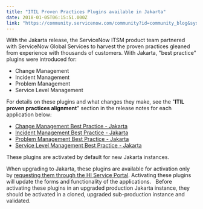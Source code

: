 ```yaml
---
title: "ITIL Proven Practices Plugins available in Jakarta"
date: 2018-01-05T06:15:51.000Z
link: "https://community.servicenow.com/community?id=community_blog&sys_id=03dc6a65dbd0dbc01dcaf3231f961964"
---
```

<p>With the Jakarta release, the ServiceNow ITSM product team partnered with ServiceNow Global Services to harvest the proven practices gleaned from experience with thousands of customers. With Jakarta, "best practice" plugins were introduced for:</p><p></p><ul style="list-style-type: disc;"><li>Change Management</li><li>Incident Management</li><li>Problem Management</li><li>Service Level Management</li></ul><p></p><p>For details on these plugins and what changes they make, see the "<strong>ITIL proven practices alignment</strong>" section in the release notes for each application below:</p><p></p><ul style="list-style-type: disc;"><li><a title="ocs.servicenow.com/bundle/jakarta-release-notes/page/release-notes/it-service-management/change-management-rn.html" href="https://docs.servicenow.com/bundle/jakarta-release-notes/page/release-notes/it-service-management/change-management-rn.html">Change Management Best Practice - Jakarta</a></li><li><a title="ocs.servicenow.com/bundle/jakarta-release-notes/page/release-notes/it-service-management/incident-management-rn.html" href="https://docs.servicenow.com/bundle/jakarta-release-notes/page/release-notes/it-service-management/incident-management-rn.html">Incident Management Best Practice - Jakarta</a></li><li><a title="ocs.servicenow.com/bundle/jakarta-release-notes/page/release-notes/it-service-management/problem-management-rn.html" href="https://docs.servicenow.com/bundle/jakarta-release-notes/page/release-notes/it-service-management/problem-management-rn.html">Problem Management Best Practice - Jakarta</a></li><li><a title="ocs.servicenow.com/bundle/jakarta-release-notes/page/release-notes/it-service-management/service-level-agreement-rn.html" href="https://docs.servicenow.com/bundle/jakarta-release-notes/page/release-notes/it-service-management/service-level-agreement-rn.html">Service Level Management Best Practice - Jakarta</a></li></ul><p></p><p>These plugins are activated by default for new Jakarta instances.</p><p></p><p>When upgrading to Jakarta, these plugins are available for activation only by <a title="i.service-now.com/nav_to.do?uri=/com.glideapp.servicecatalog_cat_item_view.do%3Fsysparm_id%3D891f088e465667e234a3cb52ffa1d299" href="https://hi.service-now.com/nav_to.do?uri=/com.glideapp.servicecatalog_cat_item_view.do%3Fsysparm_id%3D891f088e465667e234a3cb52ffa1d299">requesting them through the HI Service Portal</a>. Activating these plugins will update the forms and functionality of the applications.   Before activating these plugins in an upgraded production Jakarta instance, they should be activated in a cloned, upgraded sub-production instance and validated.</p>